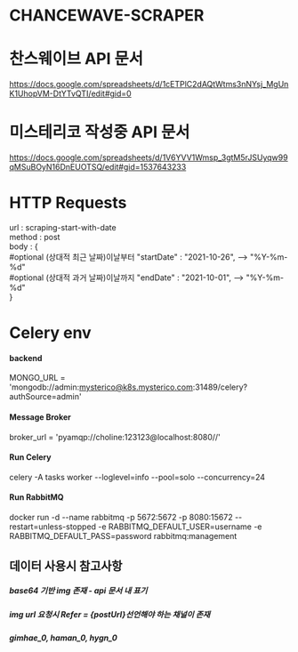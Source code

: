 # CHANCEWAVE-SCRAPER

# 찬스웨이브 API 문서  
https://docs.google.com/spreadsheets/d/1cETPlC2dAQtWtms3nNYsj_MgUnK1UhopVM-DtYTvQTI/edit#gid=0


# 미스테리코 작성중 API 문서  
https://docs.google.com/spreadsheets/d/1V6YVV1Wmsp_3gtM5rJSUyqw99qMSuBOyN16DnEUOTSQ/edit#gid=1537643233


# HTTP Requests

url : scraping-start-with-date  
method : post  
body : {  
    #optional  (상대적 최근 날짜)이날부터
    "startDate" : "2021-10-26",  --> "%Y-%m-%d"  
    #optional  (상대적 과거 날짜)이날까지
    "endDate" : "2021-10-01",  --> "%Y-%m-%d"  
}

#  

# Celery env
#### backend  
MONGO_URL = 'mongodb://admin:mysterico@k8s.mysterico.com:31489/celery?authSource=admin'  

#### Message Broker  
broker_url = 'pyamqp://choline:123123@localhost:8080//'  

#### Run Celery
celery -A tasks worker --loglevel=info --pool=solo --concurrency=24  

#### Run RabbitMQ
docker run -d --name rabbitmq -p 5672:5672 -p 8080:15672 --restart=unless-stopped -e RABBITMQ_DEFAULT_USER=username -e RABBITMQ_DEFAULT_PASS=password rabbitmq:management  

## 데이터 사용시 참고사항

##### base64 기반 img 존재 - api 문서 내 표기
##### img url 요청시 Refer = {postUrl}선언해야 하는 채널이 존재 
##### gimhae_0, haman_0, hygn_0